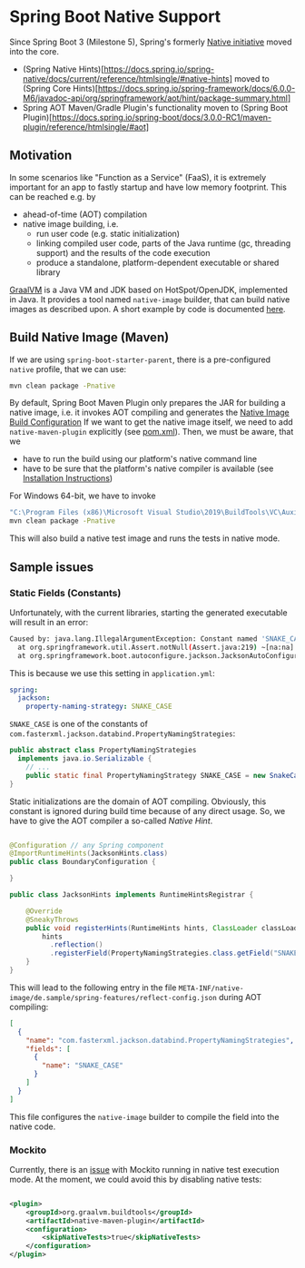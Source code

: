 # Spring Boot Native Support

Since Spring Boot 3 (Milestone 5), Spring's formerly [Native initiative](https://www.baeldung.com/spring-native-intro)
moved into the core.

- (Spring Native Hints)[https://docs.spring.io/spring-native/docs/current/reference/htmlsingle/#native-hints]
   moved to
  (Spring Core Hints)[https://docs.spring.io/spring-framework/docs/6.0.0-M6/javadoc-api/org/springframework/aot/hint/package-summary.html]
- Spring AOT Maven/Gradle Plugin's functionality moven to
  (Spring Boot Plugin)[https://docs.spring.io/spring-boot/docs/3.0.0-RC1/maven-plugin/reference/htmlsingle/#aot]

## Motivation

In some scenarios like "Function as a Service" (FaaS), it is extremely important for an app
to fastly startup and have low memory footprint. This can be reached e.g. by

- ahead-of-time (AOT) compilation
- native image building, i.e.
    - run user code (e.g. static initialization)
    - linking compiled user code, parts of the Java runtime (gc, threading support) and the results of the code execution
    - produce a standalone, platform-dependent executable or shared library

[GraalVM](https://www.graalvm.org/) is a Java VM and JDK based on HotSpot/OpenJDK, implemented in Java.
It provides a tool named `native-image` builder, that can build native images as described upon.
A short example by code is documented [here](native-image-sample.md).

## Build Native Image (Maven)

If we are using `spring-boot-starter-parent`, there is a pre-configured `native` profile, that we can use:

```bash
mvn clean package -Pnative
```

By default, Spring Boot Maven Plugin only prepares the JAR for building a native image, i.e. it invokes AOT compiling
and generates the
[Native Image Build Configuration](https://www.graalvm.org/22.0/reference-manual/native-image/BuildConfiguration/)
If we want to get the native image itself, we need to add `native-maven-plugin` explicitly
(see [pom.xml](../../pom.xml)). Then, we must be aware, that we

- have to run the build using our platform's native command line
- have to be sure that the platform's native compiler is available (see [Installation Instructions](native-image-sample.md))

For Windows 64-bit, we have to invoke

```bash
"C:\Program Files (x86)\Microsoft Visual Studio\2019\BuildTools\VC\Auxiliary\Build\vcvars64.bat"
mvn clean package -Pnative
```

This will also build a native test image and runs the tests in native mode.

## Sample issues

### Static Fields (Constants)

Unfortunately, with the current libraries, starting the generated executable will result in an error:

```bash
Caused by: java.lang.IllegalArgumentException: Constant named 'SNAKE_CASE' not found
  at org.springframework.util.Assert.notNull(Assert.java:219) ~[na:na]
  at org.springframework.boot.autoconfigure.jackson.JacksonAutoConfiguration$Jackson2ObjectMapperBuilderCustomizerConfiguration$StandardJackson2ObjectMapperBuilderCustomizer.configurePropertyNamingStrategyField(JacksonAutoConfiguration.java:287) ~[spring-features.exe:na]
```

This is because we use this setting in `application.yml`:

```yaml
spring:
  jackson:
    property-naming-strategy: SNAKE_CASE
```

`SNAKE_CASE` is one of the constants of `com.fasterxml.jackson.databind.PropertyNamingStrategies`:

```java
public abstract class PropertyNamingStrategies
  implements java.io.Serializable {
    // ...
    public static final PropertyNamingStrategy SNAKE_CASE = new SnakeCaseStrategy();
}
```

Static initializations are the domain of AOT compiling. Obviously, this constant is ignored during build time
because of any direct usage. So, we have to give the AOT compiler a so-called _Native Hint_.

```java

@Configuration // any Spring component
@ImportRuntimeHints(JacksonHints.class)
public class BoundaryConfiguration {

}

public class JacksonHints implements RuntimeHintsRegistrar {

    @Override
    @SneakyThrows
    public void registerHints(RuntimeHints hints, ClassLoader classLoader) {
        hints
          .reflection()
          .registerField(PropertyNamingStrategies.class.getField("SNAKE_CASE"));
    }
}
```

This will lead to the following entry in the file `META-INF/native-image/de.sample/spring-features/reflect-config.json`
during AOT compiling:

```json
[
  {
    "name": "com.fasterxml.jackson.databind.PropertyNamingStrategies",
    "fields": [
      {
        "name": "SNAKE_CASE"
      }
    ]
  }
]
```

This file configures the `native-image` builder to compile the field into the native code.

### Mockito

Currently, there is an  [issue](https://github.com/spring-projects/spring-boot/issues/32195) with Mockito running in
native test execution mode. At the moment, we could avoid this by disabling native tests:

```xml

<plugin>
    <groupId>org.graalvm.buildtools</groupId>
    <artifactId>native-maven-plugin</artifactId>
    <configuration>
        <skipNativeTests>true</skipNativeTests>
    </configuration>
</plugin>
```
